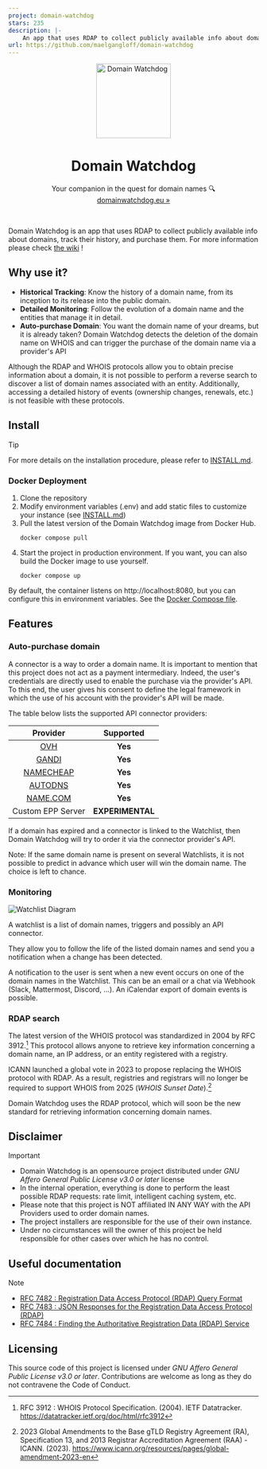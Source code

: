 ```yaml
---
project: domain-watchdog
stars: 235
description: |-
    An app that uses RDAP to collect publicly available info about domains, track their history, and purchase them
url: https://github.com/maelgangloff/domain-watchdog
---
```


<p align="center"><img src="https://github.com/user-attachments/assets/942ddfd0-2c76-4b00-bd9f-727cfddc0103" alt="Domain Watchdog" width="150" height="150" /></p>
<h1 align="center"><b>Domain Watchdog</b></h1>
<p align="center">Your companion in the quest for domain names 🔍 <br/><a href="https://domainwatchdog.eu">domainwatchdog.eu »</a></p>
<br/>

Domain Watchdog is an app that uses RDAP to collect publicly available info about domains, track their history, and purchase them.
For more information please check [the wiki](https://github.com/maelgangloff/domain-watchdog/wiki) !

## Why use it?

- **Historical Tracking**: Know the history of a domain name, from its inception to its release into the public domain.
- **Detailed Monitoring**: Follow the evolution of a domain name and the entities that manage it in detail.
- **Auto-purchase Domain**: You want the domain name of your dreams, but it is already taken? Domain Watchdog detects
  the deletion of the domain name on WHOIS and can trigger the purchase of the domain name via a provider's API

Although the RDAP and WHOIS protocols allow you to obtain precise information about a domain, it is not possible to
perform a reverse search to discover a list of domain names associated with an entity. Additionally, accessing a
detailed history of events (ownership changes, renewals, etc.) is not feasible with these protocols.

## Install

> [!TIP]
> For more details on the installation procedure, please refer to [INSTALL.md](/INSTALL.md).

### Docker Deployment

1. Clone the repository
2. Modify environment variables (.env) and add static files to customize your instance (see [INSTALL.md](/INSTALL.md))
3. Pull the latest version of the Domain Watchdog image from Docker Hub.
    ```shell
    docker compose pull
    ```
4. Start the project in production environment. If you want, you can also build the Docker image to use yourself.
    ```shell
    docker compose up
    ```

By default, the container listens on http://localhost:8080, but you can configure this in environment variables.
See the [Docker Compose file](./docker-compose.yml).

## Features

### Auto-purchase domain

A connector is a way to order a domain name. It is important to mention that this project does not act as a payment
intermediary.
Indeed, the user's credentials are directly used to enable the purchase via the provider's API. To this end, the user
gives his consent to define the legal framework in which the use of his account with the provider's API will be made.

The table below lists the supported API connector providers:

|                                  Provider                                  |    Supported     |
|:--------------------------------------------------------------------------:|:----------------:|
|                         [OVH](https://api.ovh.com)                         |     **Yes**      |
|                [GANDI](https://api.gandi.net/docs/domains/)                |     **Yes**      |
| [NAMECHEAP](https://www.namecheap.com/support/api/methods/domains/create/) |     **Yes**      |
|                   [AUTODNS](https://cloud.autodns.com/)                    |     **Yes**      |
|              [NAME.COM](https://www.name.com/en-en/api-docs/)              |     **Yes**      |
|                             Custom EPP Server                              | **EXPERIMENTAL** |

If a domain has expired and a connector is linked to the Watchlist, then Domain Watchdog will try to order it via the
connector provider's API.

Note: If the same domain name is present on several Watchlists, it is not possible to predict in advance which user will
win the domain name. The choice is left to chance.

### Monitoring

![Watchlist Diagram](https://github.com/user-attachments/assets/c3454572-3ac5-4b39-bc5e-6b7cf72fab92)


A watchlist is a list of domain names, triggers and possibly an API connector.

They allow you to follow the life of the listed domain names and send you a notification when a change has been
detected.

A notification to the user is sent when a new event occurs on one of the domain names in the Watchlist. This can be an
email or a chat via Webhook (Slack, Mattermost, Discord, ...). An iCalendar export of domain events is possible.

### RDAP search

The latest version of the WHOIS protocol was standardized in 2004 by RFC 3912.[^1] This protocol allows anyone to
retrieve key information concerning a domain name, an IP address, or an entity registered with a registry.

ICANN launched a global vote in 2023 to propose replacing the WHOIS protocol with RDAP. As a result, registries and
registrars will no longer be required to support WHOIS from 2025 (*WHOIS Sunset Date*).[^2]

Domain Watchdog uses the RDAP protocol, which will soon be the new standard for retrieving information concerning domain
names.

## Disclaimer

> [!IMPORTANT]
> * Domain Watchdog is an opensource project distributed under *GNU Affero General Public License v3.0 or later* license
> * In the internal operation, everything is done to perform the least possible RDAP requests: rate limit, intelligent
    caching system, etc.
> * Please note that this project is NOT affiliated IN ANY WAY with the API Providers used to order domain names.
> * The project installers are responsible for the use of their own instance.
> * Under no circumstances will the owner of this project be held responsible for other cases over which he has no control.

## Useful documentation

> [!NOTE]
> - [RFC 7482 : Registration Data Access Protocol (RDAP) Query Format](https://datatracker.ietf.org/doc/html/rfc7482)
> - [RFC 7483 : JSON Responses for the Registration Data Access Protocol (RDAP)](https://datatracker.ietf.org/doc/html/rfc7483)
> - [RFC 7484 : Finding the Authoritative Registration Data (RDAP) Service](https://datatracker.ietf.org/doc/html/rfc7484)

## Licensing

This source code of this project is licensed under *GNU Affero General Public License v3.0 or later*.
Contributions are welcome as long as they do not contravene the Code of Conduct.

[^1]: RFC 3912 : WHOIS Protocol Specification. (2004). IETF Datatracker. https://datatracker.ietf.org/doc/html/rfc3912
[^2]: 2023 Global Amendments to the Base gTLD Registry Agreement (RA), Specification 13, and 2013 Registrar
Accreditation Agreement (RAA) - ICANN. (2023). https://www.icann.org/resources/pages/global-amendment-2023-en

